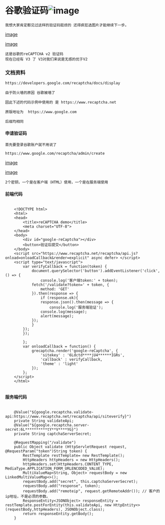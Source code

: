 # 谷歌验证码![image](https://github.com/xx13295/wxm/blob/master/images/o.png?raw=true)


	我想大家肯定都见过这样的验证码挺烦的 还得疯狂选图片才能继续下一步。
	
[image](https://github.com/xx13295/wxm/blob/master/images/o.png?raw=true)
	
[image](https://github.com/xx13295/wxm/blob/master/images/o.png?raw=true)
	
	
	这是谷歌的reCAPTCHA v2 验证码
	现在已经有 V3 了 V3对我们来说是无感的优于V2
	


### 文档资料

	
	https://developers.google.com/recaptcha/docs/display

	由于防火墙的原因 谷歌被墙了
	
	因此下述的代码示例中使用的 是 https://www.recaptcha.net
	
	原版地址为  https://www.google.com 
	
	后缀均相同 
	

	
#### 申请验证码 

	首先要登录谷歌账户就不用说了
	
	https://www.google.com/recaptcha/admin/create 
	
[image](https://github.com/xx13295/wxm/blob/master/images/o.png?raw=true)

[image](https://github.com/xx13295/wxm/blob/master/images/o.png?raw=true)

	2个密钥，一个是在客户端（HTML）使用，一个是在服务端使用

#### 前端代码

```

	<!DOCTYPE html>
	<html>
	<head>
	    <title>reCAPTCHA demo</title>
	    <meta charset="UTF-8">
	</head>
	<body>
	    <div id="google-reCaptcha"></div>
	    <button>验证后提交</button>
	</body>
	<script src="https://www.recaptcha.net/recaptcha/api.js?onload=onloadCallback&render=explicit" async defer> </script>
	<script type="text/javascript">
	    var verifyCallback = function(token) {
	        document.querySelector('button').addEventListener('click', () => {
	            console.log('客户端token:' + token);
	        fetch('/validate?token=' + token, {
	            method: 'GET'
	        }).then(response => {
	            if (response.ok){
	            response.json().then(message => {
	                console.log('服务端验证');
	            console.log(message);
	            alert(message);
	        });
	        }
	    });
	    });
	
	    };
	    var onloadCallback = function() {
	        grecaptcha.render('google-reCaptcha', {
	            'sitekey' : '6Ldctd****jU4******IGRs',
	            'callback' : verifyCallback,
	            'theme' : 'light'
	        });
	    };
	</script>
	</html>
	
```	

#### 服务端代码

```
	
	@Value("${google.recaptcha.validate-api:https://www.recaptcha.net/recaptcha/api/siteverify}")
	private String validateApi;
	@Value("${google.recaptcha.server-secret:6L**********tY**V****YG}")
	private String captchaServerSecret;
	
	@RequestMapping("/validate")
	public Object validate (HttpServletRequest request, @RequestParam("token")String token) {
		RestTemplate restTemplate= new RestTemplate();
		HttpHeaders httpHeaders = new HttpHeaders();
		httpHeaders.set(HttpHeaders.CONTENT_TYPE, MediaType.APPLICATION_FORM_URLENCODED_VALUE);
		MultiValueMap<String, Object> requestBody = new LinkedMultiValueMap<>();
		requestBody.add("secret", this.captchaServerSecret);
		requestBody.add("response", token);
		requestBody.add("remoteip", request.getRemoteAddr()); // 客户的ip地址，不是必须的参数。
		ResponseEntity<JSONObject> responseEntity = restTemplate.postForEntity(this.validateApi, new HttpEntity<>(requestBody,httpHeaders), JSONObject.class);
		return responseEntity.getBody();
	}

```

